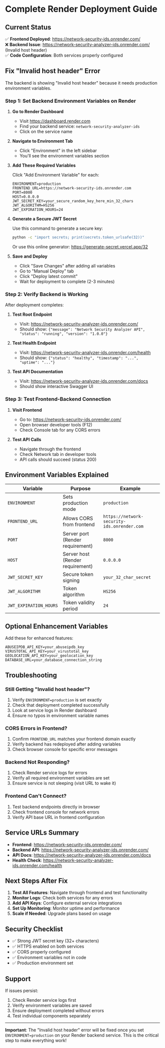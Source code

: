 # Complete Render Deployment Guide

## Current Status

✅ **Frontend Deployed**: https://network-security-ids.onrender.com/  
❌ **Backend Issue**: https://network-security-analyzer-ids.onrender.com/ (Invalid host header)  
✅ **Code Configuration**: Both services properly configured  

## Fix "Invalid host header" Error

The backend is showing "Invalid host header" because it needs production environment variables.

### Step 1: Set Backend Environment Variables on Render

1. **Go to Render Dashboard**
   - Visit https://dashboard.render.com
   - Find your backend service: `network-security-analyzer-ids`
   - Click on the service name

2. **Navigate to Environment Tab**
   - Click "Environment" in the left sidebar
   - You'll see the environment variables section

3. **Add These Required Variables**

   Click "Add Environment Variable" for each:

   ```
   ENVIRONMENT=production
   FRONTEND_URL=https://network-security-ids.onrender.com
   PORT=8000
   HOST=0.0.0.0
   JWT_SECRET_KEY=your_secure_random_key_here_min_32_chars
   JWT_ALGORITHM=HS256
   JWT_EXPIRATION_HOURS=24
   ```

4. **Generate a Secure JWT Secret**
   
   Use this command to generate a secure key:
   ```bash
   python -c "import secrets; print(secrets.token_urlsafe(32))"
   ```
   
   Or use this online generator: https://generate-secret.vercel.app/32

5. **Save and Deploy**
   - Click "Save Changes" after adding all variables
   - Go to "Manual Deploy" tab
   - Click "Deploy latest commit"
   - Wait for deployment to complete (2-3 minutes)

### Step 2: Verify Backend is Working

After deployment completes:

1. **Test Root Endpoint**
   - Visit: https://network-security-analyzer-ids.onrender.com/
   - Should show: `{"message": "Network Security Analyzer API", "status": "running", "version": "1.0.0"}`

2. **Test Health Endpoint**
   - Visit: https://network-security-analyzer-ids.onrender.com/health
   - Should show: `{"status": "healthy", "timestamp": "...", "uptime": "..."}`

3. **Test API Documentation**
   - Visit: https://network-security-analyzer-ids.onrender.com/docs
   - Should show interactive Swagger UI

### Step 3: Test Frontend-Backend Connection

1. **Visit Frontend**
   - Go to: https://network-security-ids.onrender.com/
   - Open browser developer tools (F12)
   - Check Console tab for any CORS errors

2. **Test API Calls**
   - Navigate through the frontend
   - Check Network tab in developer tools
   - API calls should succeed (status 200)

## Environment Variables Explained

| Variable | Purpose | Example |
|----------|---------|----------|
| `ENVIRONMENT` | Sets production mode | `production` |
| `FRONTEND_URL` | Allows CORS from frontend | `https://network-security-ids.onrender.com` |
| `PORT` | Server port (Render requirement) | `8000` |
| `HOST` | Server host (Render requirement) | `0.0.0.0` |
| `JWT_SECRET_KEY` | Secure token signing | `your_32_char_secret` |
| `JWT_ALGORITHM` | Token algorithm | `HS256` |
| `JWT_EXPIRATION_HOURS` | Token validity period | `24` |

## Optional Enhancement Variables

Add these for enhanced features:

```
ABUSEIPDB_API_KEY=your_abuseipdb_key
VIRUSTOTAL_API_KEY=your_virustotal_key
GEOLOCATION_API_KEY=your_geolocation_key
DATABASE_URL=your_database_connection_string
```

## Troubleshooting

### Still Getting "Invalid host header"?
1. Verify `ENVIRONMENT=production` is set exactly
2. Check that deployment completed successfully
3. Look at service logs in Render dashboard
4. Ensure no typos in environment variable names

### CORS Errors in Frontend?
1. Confirm `FRONTEND_URL` matches your frontend domain exactly
2. Verify backend has redeployed after adding variables
3. Check browser console for specific error messages

### Backend Not Responding?
1. Check Render service logs for errors
2. Verify all required environment variables are set
3. Ensure service is not sleeping (visit URL to wake it)

### Frontend Can't Connect?
1. Test backend endpoints directly in browser
2. Check frontend console for network errors
3. Verify API base URL in frontend configuration

## Service URLs Summary

- **Frontend**: https://network-security-ids.onrender.com/
- **Backend API**: https://network-security-analyzer-ids.onrender.com/
- **API Docs**: https://network-security-analyzer-ids.onrender.com/docs
- **Health Check**: https://network-security-analyzer-ids.onrender.com/health

## Next Steps After Fix

1. **Test All Features**: Navigate through frontend and test functionality
2. **Monitor Logs**: Check both services for any errors
3. **Add API Keys**: Configure external service integrations
4. **Set Up Monitoring**: Monitor uptime and performance
5. **Scale if Needed**: Upgrade plans based on usage

## Security Checklist

- ✅ Strong JWT secret key (32+ characters)
- ✅ HTTPS enabled on both services
- ✅ CORS properly configured
- ✅ Environment variables not in code
- ✅ Production environment set

## Support

If issues persist:
1. Check Render service logs first
2. Verify environment variables are saved
3. Ensure deployment completed without errors
4. Test individual components separately

---

**Important**: The "Invalid host header" error will be fixed once you set `ENVIRONMENT=production` on your Render backend service. This is the critical step to make everything work!